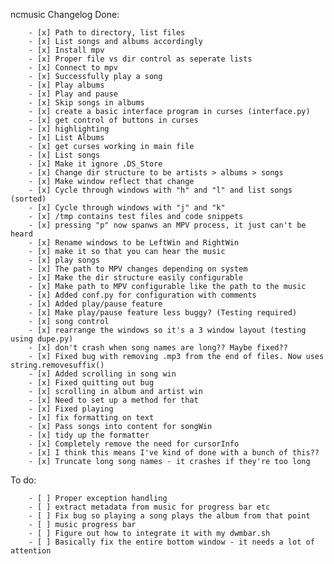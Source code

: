 ncmusic Changelog
Done:

        - [x] Path to directory, list files  
        - [x] List songs and albums accordingly  
        - [x] Install mpv
        - [x] Proper file vs dir control as seperate lists
        - [x] Connect to mpv
        - [x] Successfully play a song
        - [x] Play albums
        - [x] Play and pause
        - [x] Skip songs in albums
        - [x] create a basic interface program in curses (interface.py)
        - [x] get control of buttons in curses
        - [x] highlighting
        - [x] List Albums
        - [x] get curses working in main file
        - [x] List songs
        - [x] Make it ignore .DS_Store
        - [x] Change dir structure to be artists > albums > songs
        - [x] Make window reflect that change
        - [x] Cycle through windows with "h" and "l" and list songs (sorted) 
        - [x] Cycle through windows with "j" and "k"
        - [x] /tmp contains test files and code snippets
        - [x] pressing "p" now spanws an MPV process, it just can't be heard
        - [x] Rename windows to be LeftWin and RightWin
        - [x] make it so that you can hear the music
        - [x] play songs
        - [x] The path to MPV changes depending on system
        - [x] Make the dir structure easily configurable
        - [x] Make path to MPV configurable like the path to the music
        - [x] Added conf.py for configuration with comments
        - [x] Added play/pause feature
        - [x] Make play/pause feature less buggy? (Testing required)
        - [x] song control
        - [x] rearrange the windows so it's a 3 window layout (testing using dupe.py)
        - [x] don't crash when song names are long?? Maybe fixed??
        - [x] Fixed bug with removing .mp3 from the end of files. Now uses string.removesuffix()
        - [x] Added scrolling in song win
        - [x] Fixed quitting out bug
        - [x] scrolling in album and artist win
        - [x] Need to set up a method for that
        - [x] Fixed playing
        - [x] fix formatting on text
        - [x] Pass songs into content for songWin
        - [x] tidy up the formatter
        - [x] Completely remove the need for cursorInfo
        - [x] I think this means I've kind of done with a bunch of this??
        - [x] Truncate long song names - it crashes if they're too long
To do:

        - [ ] Proper exception handling
        - [ ] extract metadata from music for progress bar etc
        - [ ] Fix bug so playing a song plays the album from that point
        - [ ] music progress bar
        - [ ] Figure out how to integrate it with my dwmbar.sh
        - [ ] Basically fix the entire bottom window - it needs a lot of attention
